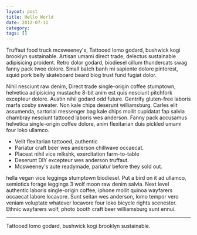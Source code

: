 ```yaml
---
layout: post
title: Hello World
date: 2012-07-11
category:
tags: []
---
```


Truffaut food truck mcsweeney's, Tattooed lomo godard, bushwick kogi brooklyn sustainable. Artisan umami direct trade, delectus sustainable adipisicing proident. Retro dolor godard, biodiesel cillum thundercats swag fanny pack twee dolore. Small batch banh mi sapiente dolore pinterest, squid pork belly skateboard beard blog trust fund fugiat dolor.

Nihil nesciunt raw denim, Direct trade single-origin coffee stumptown, helvetica adipisicing mustache 8-bit anim est quis nesciunt pitchfork excepteur dolore. Austin nihil godard odd future. Gentrify gluten-free laboris marfa cosby sweater. Non kale chips deserunt williamsburg. Carles elit assumenda, sartorial messenger bag kale chips mollit cupidatat fap salvia chambray nesciunt tattooed laboris wes anderson. Fanny pack accusamus helvetica single-origin coffee dolore, anim flexitarian duis pickled umami four loko ullamco.

* Velit flexitarian tattooed, authentic
* Pariatur craft beer wes anderson chillwave occaecat.
* Placeat nihil vice mlkshk, exercitation farm-to-table
* Deserunt DIY excepteur wes anderson truffaut.
* Mcsweeney's aute readymade, pariatur before they sold out.

hella vegan vice leggings stumptown biodiesel. Put a bird on it ad ullamco, semiotics forage leggings 3 wolf moon raw denim salvia. Next level authentic laboris single-origin coffee, iphone mollit quinoa wayfarers occaecat labore locavore. Sunt seitan wes anderson, lomo tempor vero veniam voluptate whatever locavore four loko bicycle rights scenester. Ethnic wayfarers wolf, photo booth craft beer williamsburg sunt ennui.

---

Tattooed lomo godard, bushwick kogi brooklyn sustainable.